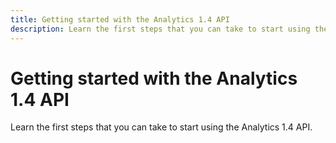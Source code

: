 ```yaml
---
title: Getting started with the Analytics 1.4 API
description: Learn the first steps that you can take to start using the Analytics 1.4 API.
---
```


# Getting started with the Analytics 1.4 API

Learn the first steps that you can take to start using the Analytics 1.4 API.

